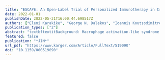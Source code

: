 ```yaml
---
title: "ESCAPE: An Open-Label Trial of Personalized Immunotherapy in Critically lll COVID-19 Patients"
date: 2022-01-01
publishDate: 2022-05-31T16:00:44.698517Z
authors: ["Eleni Karakike", "George N. Dalekos", "Ioannis Koutsodimitropoulos", "Maria Saridaki", "Chryssa Pourzitaki", "Georgios Papathanakos", "Antigone Kotsaki", "Stamatios Chalvatzis", "Vasiliki Dimakopoulou", "Nikolaos Vechlidis", "Elisabeth Paramythiotou", "Christina Avgoustou", "Aikaterini Ioakeimidou", "Elli Kouriannidi", "Apostolos Komnos", "Evangelia Neou", "Nikoletta Rovina", "Eleni Stefanatou", "Haralampos Milionis", "George Nikolaidis", "Antonia Koutsoukou", "Georgia Damoraki", "George Dimopoulos", "Vassileios Zoumpos", "Jesper Eugen-Olsen", "Karolina Akinosoglou", "Nikolaos K. Gatselis", "Vasilios Koulouras", "Eleni Gkeka", "Nikolaos Markou", "Mihai G. Netea", "Evangelos J. Giamarellos-Bourboulis"]
publication_types: ["2"]
abstract: "textbftextitBackground: Macrophage activation-like syndrome (MALS) and complex immune dysregulation (CID) often underlie acute respiratory distress (ARDS) in COVID-19. We aimed to investigate the effect of personalized immunotherapy on clinical improvement of critical COVID-19. textbftextitMethods: In this open-label prospective trial, 102 patients with ARDS by SARS-CoV-2 were screened for MALS (ferritin &#x3e;4,420 ng/mL) and CID (ferritin ≤4,420 ng/mL and low human leukocyte antigen (HLA)-DR expression on CD14-monocytes). Patients with MALS or CID with increased aminotransferases received intravenous anakinra; those with CID and normal aminotransferases received tocilizumab. The primary outcome was ≥25% decrease in the Sequential Organ Failure Assessment (SOFA) score and/or 50% increase in the respiratory ratio by day 8; 28-day mortality, change of SOFA score by day 28, serum biomarkers, and cytokine production by mononuclear cells were secondary endpoints. textbftextitResults: The primary study endpoint was met in 58.3% of anakinra-treated patients and in 33.3% of tocilizumab-treated patients (textitp: 0.01). Most patients in both groups received dexamethasone as standard of care. No differences were found in secondary outcomes, mortality, and SOFA score changes. Ferritin decreased among anakinra-treated patients; interleukin-6, soluble urokinase plasminogen activator receptor, and HLA-DR expression increased among tocilizumab-treated patients. Survivors by day 28 who received anakinra were distributed to lower severity levels of the WHO clinical progression scale. Greater incidence of secondary infections was found with tocilizumab treatment. textbftextitConclusion: Immune assessment resulted in favorable anakinra responses among critically ill patients with COVID-19 and features of MALStextit."
featured: false
publication: "*JIN*"
url_pdf: "https://www.karger.com/Article/FullText/519090"
doi: "10.1159/000519090"
---
```


